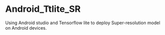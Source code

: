 # Android_Ttlite_SR
Using Android studio and Tensorflow lite to deploy Super-resolution model on Android devices.